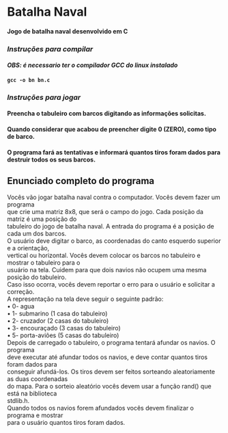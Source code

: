 # Batalha Naval 

#### Jogo de batalha naval desenvolvido em C


### *Instruções para compilar*
#### _OBS: é necessario ter o compilador GCC do linux instalado_

#### `gcc -o bn bn.c`

### *Instruções para jogar*

#### Preencha o tabuleiro com barcos digitando as informações solicitas.
#### Quando considerar que acabou de preencher digite 0 (ZERO), como tipo de barco.
#### O programa fará as tentativas e informará quantos tiros foram dados para destruir todos os seus barcos.


## Enunciado completo do programa
<p class="has-line-data" data-line-start="0" data-line-end="20">Vocês vão jogar batalha naval contra o computador. Vocês devem fazer um programa<br>
que crie uma matriz 8x8, que será o campo do jogo. Cada posição da matriz é uma posição do<br>
tabuleiro do jogo de batalha naval. A entrada do programa é a posição de cada um dos barcos.<br>
O usuário deve digitar o barco, as coordenadas do canto esquerdo superior e a orientação,<br>
vertical ou horizontal. Vocês devem colocar os barcos no tabuleiro e mostrar o tabuleiro para o<br>
usuário na tela. Cuidem para que dois navios não ocupem uma mesma posição do tabuleiro.<br>
Caso isso ocorra, vocês devem reportar o erro para o usuário e solicitar a correção.<br>
A representação na tela deve seguir o seguinte padrão:<br>
• 0- agua<br>
• 1- submarino (1 casa do tabuleiro)<br>
• 2- cruzador (2 casas do tabuleiro)<br>
• 3- encouraçado (3 casas do tabuleiro)<br>
• 5- porta-aviões (5 casas do tabuleiro)<br>
Depois de carregado o tabuleiro, o programa tentará afundar os navios. O programa<br>
deve executar até afundar todos os navios, e deve contar quantos tiros foram dados para<br>
conseguir afundá-los. Os tiros devem ser feitos sorteando aleatoriamente as duas coordenadas<br>
do mapa. Para o sorteio aleatório vocês devem usar a função rand() que está na biblioteca<br>
stdlib.h.<br>
Quando todos os navios forem afundados vocês devem finalizar o programa e mostrar<br>
para o usuário quantos tiros foram dados.</p>

